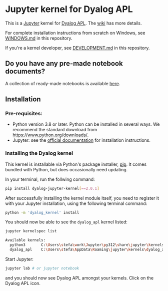 # Jupyter kernel for Dyalog APL

This is a [Jupyter](http://jupyter.org/) kernel for [Dyalog APL](https://www.dyalog.com/). The [wiki](https://github.com/Dyalog/dyalog-jupyter-kernel/wiki) has more details. 

For complete installation instructions from scratch on Windows, see [WINDOWS.md](WINDOWS.md) in this repository.

If you're a kernel developer, see [DEVELOPMENT.md](DEVELOPMENT.md) in this repository.

## Do you have any pre-made notebook documents?

A collection of ready-made notebooks is available [here](https://github.com/Dyalog/dyalog-jupyter-notebooks).

## Installation

### Pre-requisites:

- Python version 3.8 or later. Python can be installed in several ways. We recommend the standard download from https://www.python.org/downloads/. 
- Jupyter: see the [official documentation](https://jupyter.readthedocs.io/en/latest/install.html) for installation instructions.

### Installing the Dyalog kernel

This kernel is installable via Python's package installer, [pip](https://pip.pypa.io/en/stable/). It comes bundled with Python, but does occasionally need updating. 

In your terminal, run the follwing command:

```sh
pip install dyalog-jupyter-kernel[==2.0.1]
```

After successfully installing the kernel module itself, you need to register it with your Jupyter installation, using the following terminal command:

```sh
python -m 'dyalog_kernel' install
```

You should now be able to see the `dyalog_apl` kernel listed:
```sh
jupyter kernelspec list

Available kernels:
  python3       C:\Users\stefa\work\Jupyter\py312\share\jupyter\kernels\python3
  dyalog_apl    C:\Users\stefa\AppData\Roaming\jupyter\kernels\dyalog_apl
```

Start Jupyter:

```sh
jupyter lab # or jupyter notebook
```
and you should now see Dyalog APL amongst your kernels. Click on the Dyalog APL icon.